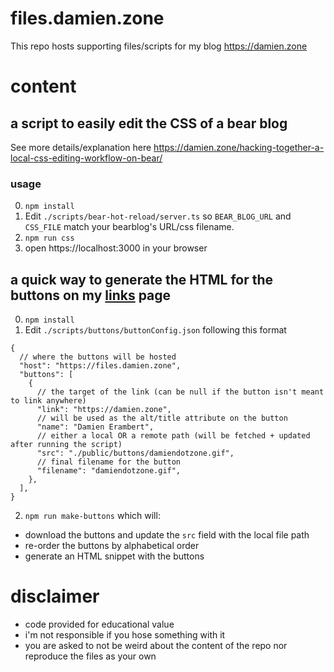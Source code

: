 # files.damien.zone

This repo hosts supporting files/scripts for my blog https://damien.zone

# content

## a script to easily edit the CSS of a bear blog

See more details/explanation here https://damien.zone/hacking-together-a-local-css-editing-workflow-on-bear/

### usage

0. `npm install`
1. Edit `./scripts/bear-hot-reload/server.ts` so `BEAR_BLOG_URL` and `CSS_FILE` match your bearblog's URL/css filename.
2. `npm run css`
3. open https://localhost:3000 in your browser

## a quick way to generate the HTML for the buttons on my [links](https://damien.zone/links) page

0. `npm install`
1. Edit `./scripts/buttons/buttonConfig.json` following this format

```jsonc
{
  // where the buttons will be hosted
  "host": "https://files.damien.zone",
  "buttons": [
    {
      // the target of the link (can be null if the button isn't meant to link anywhere)
      "link": "https://damien.zone",
      // will be used as the alt/title attribute on the button
      "name": "Damien Erambert",
      // either a local OR a remote path (will be fetched + updated after running the script)
      "src": "./public/buttons/damiendotzone.gif",
      // final filename for the button
      "filename": "damiendotzone.gif",
    },
  ],
}
```

2. `npm run make-buttons` which will:

- download the buttons and update the `src` field with the local file path
- re-order the buttons by alphabetical order
- generate an HTML snippet with the buttons

# disclaimer

- code provided for educational value
- i'm not responsible if you hose something with it
- you are asked to not be weird about the content of the repo nor reproduce the files as your own
